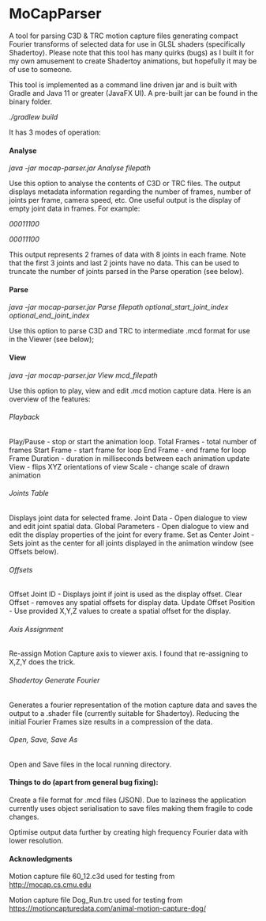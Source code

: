 # MoCapParser
A tool for parsing C3D &amp; TRC motion capture files generating compact Fourier transforms of selected data for use in GLSL shaders (specifically Shadertoy). 
Please note that this tool has many quirks (bugs) as I built it for my own amusement to create Shadertoy animations, but hopefully it may be of use to someone. 

This tool is implemented as a command line driven jar and is built with Gradle and Java 11 or greater (JavaFX UI). A pre-built jar can be found in the binary folder.

*./gradlew build*

It has 3 modes of operation:

#### Analyse
*java -jar mocap-parser.jar Analyse filepath*

Use this option to analyse the contents of C3D or TRC files. The output displays metadata information regarding the number of frames, number of joints per frame, camera speed, etc. One useful output is the display of empty joint data in frames. For example:

*00011100*

*00011100*

This output represents 2 frames of data with 8 joints in each frame. Note that the first 3 joints and last 2 joints have no data. This can be used to truncate the number of joints parsed in the Parse operation (see below).

#### Parse
*java -jar mocap-parser.jar Parse filepath optional_start_joint_index optional_end_joint_index*

Use this option to parse C3D and TRC to intermediate .mcd format for use in the Viewer (see below);

#### View
*java -jar mocap-parser.jar View mcd_filepath*

Use this option to play, view and edit .mcd motion capture data. Here is an overview of the features:

###### Playback
Play/Pause - stop or start the animation loop.
Total Frames - total number of frames
Start Frame - start frame for loop
End Frame - end frame for loop
Frame Duration - duration in milliseconds between each animation update
View - flips XYZ orientations of view
Scale - change scale of drawn animation

###### Joints Table
Displays joint data for selected frame.
Joint Data - Open dialogue to view and edit joint spatial data.
Global Parameters - Open dialogue to view and edit the display properties of the joint for every frame.
Set as Center Joint - Sets joint as the center for all joints displayed in the animation window (see Offsets below).

###### Offsets
Offset Joint ID - Displays joint if joint is used as the display offset.
Clear Offset - removes any spatial offsets for display data.
Update Offset Position - Use provided X,Y,Z values to create a spatial offset for the display.

###### Axis Assignment
Re-assign Motion Capture axis to viewer axis. I found that re-assigning to X,Z,Y does the trick.

###### Shadertoy Generate Fourier
Generates a fourier representation of the motion capture data and saves the output to a .shader file (currently suitable for Shadertoy). Reducing the initial Fourier Frames size results in a compression of the data.

###### Open, Save, Save As
Open and Save files in the local running directory.

#### Things to do (apart from general bug fixing):
Create a file format for .mcd files (JSON). Due to laziness the application currently uses object serialisation to save files making them fragile to code changes.

Optimise output data further by creating high frequency Fourier data with lower resolution.

#### Acknowledgments
Motion capture file 60_12.c3d used for testing from http://mocap.cs.cmu.edu

Motion capture file Dog_Run.trc used for testing from https://motioncapturedata.com/animal-motion-capture-dog/

